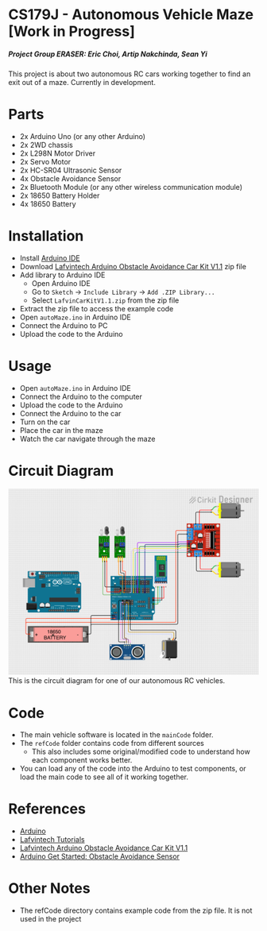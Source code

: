 # CS179J - Autonomous Vehicle Maze [Work in Progress]
##### Project Group ERASER: Eric Choi, Artip Nakchinda, Sean Yi
This project is about two autonomous RC cars working together to find an exit out of a maze.
Currently in development.

# Parts
- 2x Arduino Uno (or any other Arduino)
- 2x 2WD chassis
- 2x L298N Motor Driver
- 2x Servo Motor
- 2x HC-SR04 Ultrasonic Sensor
- 4x Obstacle Avoidance Sensor
- 2x Bluetooth Module (or any other wireless communication module)
- 2x 18650 Battery Holder
- 4x 18650 Battery


# Installation
- Install [Arduino IDE](https://www.arduino.cc/)
- Download [Lafvintech Arduino Obstacle Avoidance Car Kit V1.1](https://www.dropbox.com/sh/a9449isour59wxb/AABICqcGMIcvmcbBOA_38-Tsa?e=7&dl=0) zip file
- Add library to Arduino IDE
  - Open Arduino IDE
  - Go to `Sketch` -> `Include Library` -> `Add .ZIP Library...`
  - Select `LafvinCarKitV1.1.zip` from the zip file
- Extract the zip file to access the example code
- Open `autoMaze.ino` in Arduino IDE
- Connect the Arduino to PC
- Upload the code to the Arduino


# Usage
- Open `autoMaze.ino` in Arduino IDE
- Connect the Arduino to the computer
- Upload the code to the Arduino
- Connect the Arduino to the car
- Turn on the car
- Place the car in the maze
- Watch the car navigate through the maze

# Circuit Diagram
![Expanded Circuit Diagram](./images/circuitdiag_v1.png)
This is the circuit diagram for one of our autonomous RC vehicles.

# Code
- The main vehicle software is located in the `mainCode` folder.
- The `refCode` folder contains code from different sources
  - This also includes some original/modified code to understand how each component works better.
- You can load any of the code into the Arduino to test components, or load the main code to see all of it working together.

# References
- [Arduino](https://www.arduino.cc/)
- [Lafvintech Tutorials](https://lafvintech.com/pages/tutorials)
- [Lafvintech Arduino Obstacle Avoidance Car Kit V1.1](https://www.dropbox.com/sh/a9449isour59wxb/AABICqcGMIcvmcbBOA_38-Tsa?e=7&dl=0)
- [Arduino Get Started: Obstacle Avoidance Sensor](https://arduinogetstarted.com/tutorials/arduino-infrared-obstacle-avoidance-sensor)

# Other Notes
- The refCode directory contains example code from the zip file. It is not used in the project
